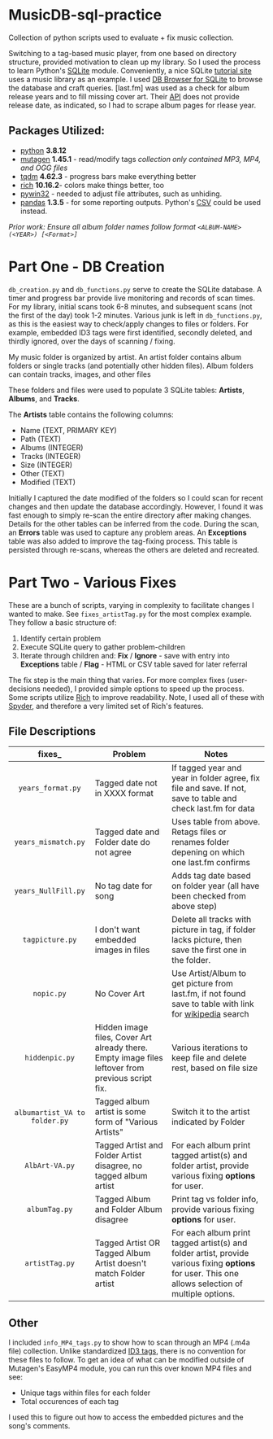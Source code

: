 # MusicDB-sql-practice
Collection of python scripts used to evaluate + fix music collection. 

Switching to a tag-based music player, from one based on directory structure, provided motivation to clean up my library. So I used the process to learn Python's [SQLite](https://docs.python.org/3/library/sqlite3.html#) module. Conveniently, a nice SQLite [tutorial site](https://www.sqlitetutorial.net/) uses a music library as an example. I used [DB Browser for SQLite](https://sqlitebrowser.org/) to browse the database and craft queries. [last.fm] was used as a check for album release years and to fill missing cover art. Their [API](https://www.last.fm/api/show/album.getInfo) does not provide release date, as indicated, so I had to scrape album pages for rlease year.

## Packages Utilized:
* [python](https://www.python.org/) **3.8.12**
* [mutagen](https://mutagen.readthedocs.io/en/latest/) **1.45.1**  - read/modify tags *collection only contained MP3, MP4, and OGG files*
* [tqdm](https://tqdm.github.io/) **4.62.3** - progress bars make everything better
* [rich](https://rich.readthedocs.io/en/stable/introduction.html) **10.16.2**- colors make things better, too
* [pywin32](https://pypi.org/project/pywin32/) - needed to adjust file attributes, such as unhiding.
* [pandas](https://pandas.pydata.org/) **1.3.5** - for some reporting outputs. Python's [CSV](https://docs.python.org/3/library/csv.html) could be used instead.

*Prior work: Ensure all album folder names follow format `<ALBUM-NAME> (<YEAR>) [<Format>]`*

# Part One - DB Creation
`db_creation.py` and `db_functions.py` serve to create the SQLite database. A timer and progress bar provide live monitoring and records of scan times. For my library, initial scans took 6-8 minutes, and subsequent scans (not the first of the day) took 1-2 minutes. Various junk is left in `db_functions.py`, as this is the easiest way to check/apply changes to files or folders. For example, embedded ID3 tags were first identified, secondly deleted, and thirdly ignored, over the days of scanning / fixing.

My music folder is organized by artist. An artist folder contains album folders or single tracks (and potentially other hidden files). Album folders can contain tracks, images, and other files

These folders and files were used to populate 3 SQLite tables: **Artists**, **Albums**, and **Tracks**.

The **Artists** table contains the following columns:
* Name (TEXT, PRIMARY KEY)
* Path (TEXT)
* Albums (INTEGER)
* Tracks (INTEGER)
* Size (INTEGER)
* Other (TEXT)
* Modified (TEXT)

Initially I captured the date modified of the folders so I could scan for recent changes and then update the database accordingly. However, I found it was fast enough to simply re-scan the entire directory after making changes. Details for the other tables can be inferred from the code. During the scan, an **Errors** table was used to capture any problem areas. An **Exceptions** table was also added to improve the tag-fixing process. This table is persisted through re-scans, whereas the others are deleted and recreated.


# Part Two - Various Fixes

These are a bunch of scripts, varying in complexity to facilitate changes I wanted to make. See `fixes_artistTag.py` for the most complex example. They follow a basic structure of:

1) Identify certain problem
2) Execute SQLite query to gather problem-children
3) Iterate through children and: **Fix** / **Ignore** - save with entry into **Exceptions** table / **Flag** - HTML or CSV table saved for later referral

The fix step is the main thing that varies. For more complex fixes (user-decisions needed), I provided simple options to speed up the process. Some scripts utilize [Rich](https://rich.readthedocs.io/en/stable/introduction.html) to improve readability. Note, I used all of these with [Spyder](https://www.spyder-ide.org/), and therefore a very limited set of Rich's features.

## File Descriptions

| fixes_ | Problem | Notes |
| :----: | --- | --- |
| `years_format.py` | Tagged date not in XXXX format | If tagged year and year in folder agree, fix file and save. If not, save to table and check last.fm for data |
| `years_mismatch.py` | Tagged date and Folder date do not agree | Uses table from above. Retags files or renames folder depening on which one last.fm confirms |
| `years_NullFill.py` | No tag date for song | Adds tag date based on folder year (all have been checked from above step) |
| `tagpicture.py` | I don't want embedded images in files | Delete all tracks with picture in tag, if folder lacks picture, then save the first one in the folder. |
| `nopic.py` | No Cover Art | Use Artist/Album to get picture from last.fm, if not found save to table with link for [wikipedia](https://en.wikipedia.org/wiki/Main_Page) search |
| `hiddenpic.py` | Hidden image files, Cover Art already there. Empty image files leftover from previous script fix. | Various iterations to keep file and delete rest, based on file size |
| `albumartist_VA to folder.py` | Tagged album artist is some form of "Various Artists" | Switch it to the artist indicated by Folder |
| `AlbArt-VA.py` | Tagged Artist and Folder Artist disagree, no tagged album artist | For each album print tagged artist(s) and folder artist, provide various fixing **options** for user. |
| `albumTag.py` | Tagged Album and Folder Album disagree | Print tag vs folder info, provide various fixing **options** for user. |
| `artistTag.py` | Tagged Artist OR Tagged Album Artist doesn't match Folder artist | For each album print tagged artist(s) and folder artist, provide various fixing **options** for user. This one allows selection of multiple options. |

## Other

I included `info_MP4_tags.py` to show how to scan through an MP4 (.m4a file) collection. Unlike standardized [ID3 tags](https://id3.org/id3v2.3.0#Declared_ID3v2_frames), there is no convention for these files to follow. To get an idea of what can be modified outside of Mutagen's EasyMP4 module, you can run this over known MP4 files and see:

* Unique tags within files for each folder
* Total occurences of each tag

I used this to figure out how to access the embedded pictures and the song's comments.
